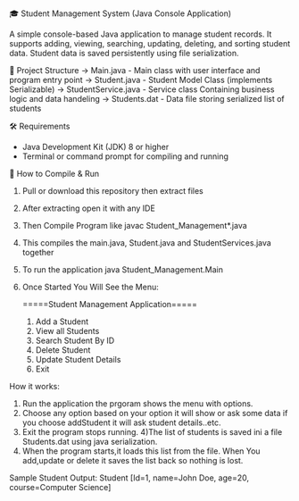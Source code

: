 🎓 Student Management System (Java Console Application)

A simple console-based Java application to manage student records. It supports adding, viewing, searching, updating, deleting, and sorting student data. Student data is saved persistently using file serialization.


 📁 Project Structure
 -> Main.java - Main class with user interface and program entry point
 -> Student.java - Student Model Class (implements Serializable)
 -> StudentService.java - Service class Containing business logic and data handeling
 -> Students.dat - Data file storing serialized list of students


 🛠 Requirements

- Java Development Kit (JDK) 8 or higher
- Terminal or command prompt for compiling and running


🚀 How to Compile & Run

1. Pull or download this repository then extract files
2. After extracting open it with any IDE
3. Then Compile Program like javac Student_Management\*.java
4. This compiles the main.java, Student.java and StudentServices.java together
5. To run the application java Student_Management.Main
6. Once Started You Will See the Menu:

      =====Student Management Application=====
      1) Add a Student
      2) View all Students
      3) Search Student By ID
      4) Delete Student
      5) Update Student Details
      6) Exit
         
How it works:
1) Run the application the prgoram shows the menu with options.
2) Choose any option based on your option it will show or ask some data if you choose addStudent it will ask student details..etc.
3) Exit the program stops running.
4)The list of students is saved ini a file Students.dat using java serialization.
5) When the program starts,it loads this list from the file. When You add,update or delete it saves the list back so nothing is lost.
   
Sample Student Output:
  Student [Id=1, name=John Doe, age=20, course=Computer Science]

 

